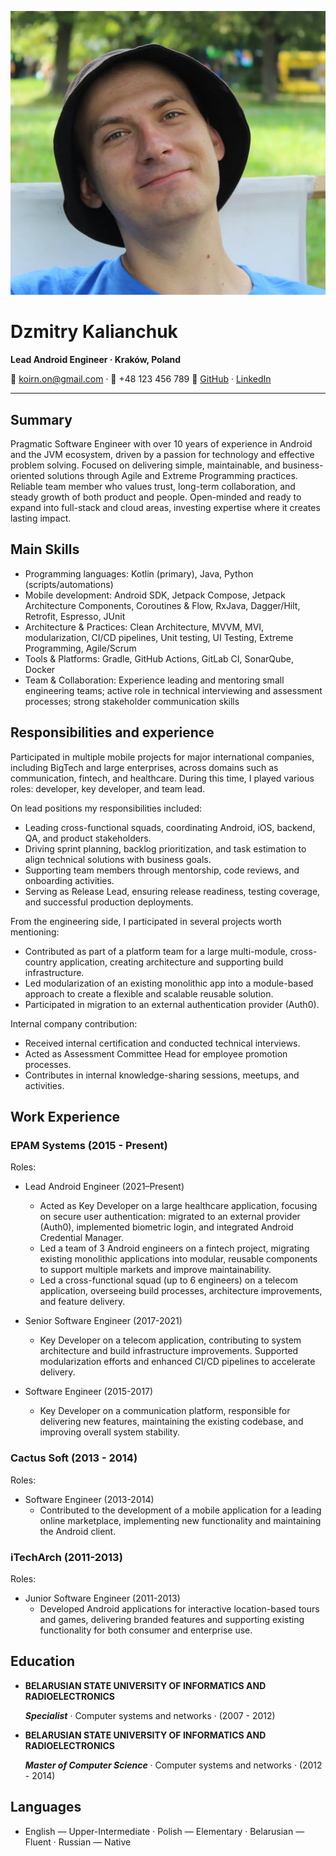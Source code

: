 <!-- Header with photo and contact info -->
![Dzmitry Kalianchuk avatar](assets/avatar.webp)

# Dzmitry Kalianchuk

**Lead Android Engineer · Kraków, Poland**

📧 <koirn.on@gmail.com> · 📱 +48 123 456 789
🔗 [GitHub](https://github.com/dzmitryk-dev) · [LinkedIn](https://linkedin.com/in/dzmitryk-dev)

---

## Summary

Pragmatic Software Engineer with over 10 years of experience in Android and the JVM ecosystem, driven by a passion for technology and effective problem solving. Focused on delivering simple, maintainable, and business-oriented solutions through Agile and Extreme Programming practices. Reliable team member who values trust, long-term collaboration, and steady growth of both product and people. Open-minded and ready to expand into full-stack and cloud areas, investing expertise where it creates lasting impact.

## Main Skills

- Programming languages: Kotlin (primary), Java, Python (scripts/automations)
- Mobile development: Android SDK, Jetpack Compose, Jetpack Architecture Components, Coroutines & Flow, RxJava, Dagger/Hilt, Retrofit, Espresso, JUnit
- Architecture & Practices: Clean Architecture, MVVM, MVI, modularization, CI/CD pipelines, Unit testing, UI Testing, Extreme Programming, Agile/Scrum
- Tools & Platforms: Gradle, GitHub Actions, GitLab CI, SonarQube, Docker
- Team & Collaboration: Experience leading and mentoring small engineering teams; active role in technical interviewing and assessment processes; strong stakeholder communication skills

## Responsibilities and experience

Participated in multiple mobile projects for major international companies, including BigTech and large enterprises, across domains such as communication, fintech, and healthcare. During this time, I played various roles: developer, key developer, and team lead.

On lead positions my responsibilities included:

- Leading cross-functional squads, coordinating Android, iOS, backend, QA, and product stakeholders.
- Driving sprint planning, backlog prioritization, and task estimation to align technical solutions with business goals.
- Supporting team members through mentorship, code reviews, and onboarding activities.
- Serving as Release Lead, ensuring release readiness, testing coverage, and successful production deployments.

From the engineering side, I participated in several projects worth mentioning:

- Contributed as part of a platform team for a large multi-module, cross-country application, creating architecture and supporting build infrastructure.
- Led modularization of an existing monolithic app into a module-based approach to create a flexible and scalable reusable solution.
- Participated in migration to an external authentication provider (Auth0).

Internal company contribution:

- Received internal certification and conducted technical interviews.
- Acted as Assessment Committee Head for employee promotion processes.
- Contributes in internal knowledge-sharing sessions, meetups, and activities.

## Work Experience

### EPAM Systems (2015 - Present)

Roles:

- Lead Android Engineer (2021–Present)
  - Acted as Key Developer on a large healthcare application, focusing on secure user authentication: migrated to an external provider (Auth0), implemented biometric login, and integrated Android Credential Manager.
  - Led a team of 3 Android engineers on a fintech project, migrating existing monolithic applications into modular, reusable components to support multiple markets and improve maintainability.
  - Led a cross-functional squad (up to 6 engineers) on a telecom application, overseeing build processes, architecture improvements, and feature delivery.

- Senior Software Engineer (2017-2021)
  - Key Developer on a telecom application, contributing to system architecture and build infrastructure improvements. Supported modularization efforts and enhanced CI/CD pipelines to accelerate delivery.

- Software Engineer (2015-2017)
  - Key Developer on a communication platform, responsible for delivering new features, maintaining the existing codebase, and improving overall system stability.

### Cactus Soft (2013 - 2014)

Roles:

- Software Engineer (2013-2014)
  - Contributed to the development of a mobile application for a leading online marketplace, implementing new functionality and maintaining the Android client.

### iTechArch (2011-2013)

Roles:  

- Junior Software Engineer (2011-2013)
  - Developed Android applications for interactive location-based tours and games, delivering branded features and supporting existing functionality for both consumer and enterprise use.

## Education

- **BELARUSIAN STATE UNIVERSITY OF INFORMATICS AND RADIOELECTRONICS**

  ***Specialist*** · Computer systems and networks · (2007 - 2012)

- **BELARUSIAN STATE UNIVERSITY OF INFORMATICS AND RADIOELECTRONICS**

  ***Master of Computer Science***  · Computer systems and networks · (2012 - 2014)

## Languages

- English — Upper-Intermediate · Polish — Elementary · Belarusian — Fluent · Russian — Native
